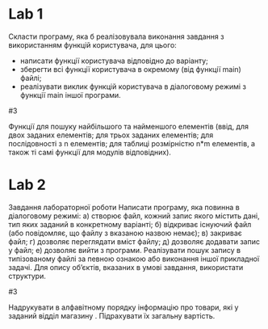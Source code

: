 # Lab 1
Скласти програму, яка б реалізовувала виконання завдання з
використанням функцій користувача, для цього:
* написати функції користувача відповідно до варіанту;
* зберегти всі функції користувача в окремому (від функції main) файлі;
* реалізувати виклик функцій користувача в діалоговому режимі з функції
main іншої програми.

#3

Функції для пошуку найбільшого та найменшого елементів (ввід, для
двох заданих елементів; для трьох заданих елементів; для послідовності з
n елементів; для таблиці розмірністю n*m елементів, а також ті самі
функції для модулів відповідних).
#

# Lab 2
Завдання лабораторної роботи
Написати програму, яка повинна в діалоговому режимі:
а) створює файл, кожний запис якого містить дані, тип яких заданий в
конкретному варіанті;
б) відкриває існуючий файл (або повідомляє, що файлу з вказаною назвою
немає);
в) закриває файл;
г) дозволяє переглядати вміст файлу;
д) дозволяє додавати запис у файл;
е) дозволяє вийти з програми.
Реалізувати пошук запису в типізованому файлі за певною ознакою або
виконання іншої прикладної задачі. Для опису об’єктів, вказаних в умові
завдання, використати структури.

#3

Надрукувати в алфавітному порядку інформацію про товари, які у заданий
відділ магазину . Підрахувати їх загальну вартість.
